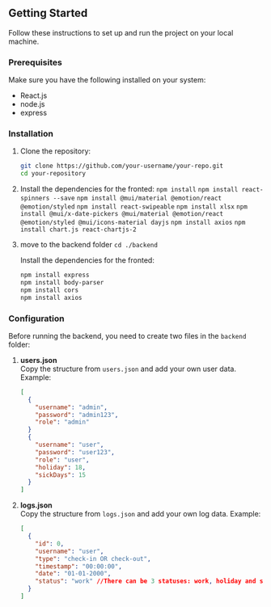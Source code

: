 ## Getting Started

Follow these instructions to set up and run the project on your local machine.

### Prerequisites

Make sure you have the following installed on your system:

- React.js
- node.js
- express

### Installation

1. Clone the repository:
   ```sh
   git clone https://github.com/your-username/your-repo.git
   cd your-repository
   ```
2. Install the dependencies for the fronted:
   `npm install`
   `npm install react-spinners --save`
   `npm install @mui/material @emotion/react @emotion/styled`
   `npm install react-swipeable`
   `npm install xlsx`
   `npm install @mui/x-date-pickers @mui/material @emotion/react @emotion/styled @mui/icons-material dayjs`
   `npm install axios`
   `npm install chart.js react-chartjs-2`

3. move to the backend folder
   `cd ./backend`

   Install the dependencies for the fronted:

   ```bash
   npm install express
   npm install body-parser
   npm install cors
   npm install axios
   ```

### Configuration

Before running the backend, you need to create two files in the `backend` folder:

1. **users.json**  
   Copy the structure from `users.json` and add your own user data. Example:
   ```json
   [
     {
       "username": "admin",
       "password": "admin123",
       "role": "admin"
     }
     {
       "username": "user",
       "password": "user123",
       "role": "user",
       "holiday": 18,
       "sickDays": 15
     }
   ]
   ```
2. **logs.json**  
   Copy the structure from `logs.json` and add your own log data. Example:
   ```json
   [
     {
       "id": 0,
       "username": "user",
       "type": "check-in OR check-out",
       "timestamp": "00:00:00",
       "date": "01-01-2000",
       "status": "work" //There can be 3 statuses: work, holiday and sick day
     }
   ]
   ```
